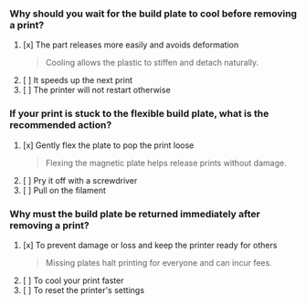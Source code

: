 ### Why should you wait for the build plate to cool before removing a print?
1. [x] The part releases more easily and avoids deformation
   > Cooling allows the plastic to stiffen and detach naturally.
1. [ ] It speeds up the next print
1. [ ] The printer will not restart otherwise

### If your print is stuck to the flexible build plate, what is the recommended action?
1. [x] Gently flex the plate to pop the print loose
   > Flexing the magnetic plate helps release prints without damage.
1. [ ] Pry it off with a screwdriver
1. [ ] Pull on the filament

### Why must the build plate be returned immediately after removing a print?
1. [x] To prevent damage or loss and keep the printer ready for others
   > Missing plates halt printing for everyone and can incur fees.
1. [ ] To cool your print faster
1. [ ] To reset the printer's settings
